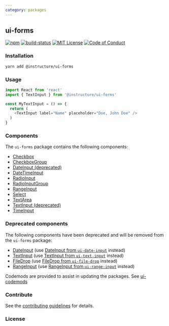 ```yaml
---
category: packages
---
```


## ui-forms

[![npm][npm]][npm-url]
[![build-status][build-status]][build-status-url]
[![MIT License][license-badge]][LICENSE]
[![Code of Conduct][coc-badge]][coc]


### Installation

```sh
yarn add @instructure/ui-forms
```

### Usage

```js
import React from 'react'
import { TextInput } from '@instructure/ui-forms'

const MyTextInput = () => {
  return (
    <TextInput label="Name" placeholder="Doe, John Doe" />
  )
}
```

### Components
The `ui-forms` package contains the following components:
- [Checkbox](#Checkbox)
- [CheckboxGroup](#CheckboxGroup)
- [DateInput (deprecated)](#DeprecatedDateInput)
- [DateTimeInput](#DateTimeInput)
- [RadioInput](#RadioInput)
- [RadioInputGroup](#RadioInputGroup)
- [RangeInput](#RangeInput)
- [Select](#Select)
- [TextArea](#TextArea)
- [TextInput (deprecated)](#DeprecatedTextInput)
- [TimeInput](#TimeInput)

### Deprecated components
The following components have been deprecated and will be removed from the `ui-forms` package:
- [DateInput](#DeprecatedDateInput) \(use [DateInput from `ui-date-input`](#DateInput) instead)
- [TextInput](#DeprecatedTextInput) \(use [TextInput from `ui-text-input`](#TextInput) instead)
- [FileDrop](#DeprecatedFileDrop) \(use [FileDrop from `ui-file-drop`](#FileDrop) instead)
- [RangeInput](#DeprecatedRangeInput) \(use [RangeInput from `ui-range-input`](#RangeInput) instead)


Codemods are provided to assist in updating the packages. See [ui-codemods](#ui-codemods)

### Contribute

See the [contributing guidelines](#contributing) for details.

### License

[npm]: https://img.shields.io/npm/v/@instructure/ui-forms.svg
[npm-url]: https://npmjs.com/package/@instructure/ui-forms

[build-status]: https://travis-ci.org/instructure/instructure-ui.svg?branch=master
[build-status-url]: https://travis-ci.org/instructure/instructure-ui "Travis CI"

[license-badge]: https://img.shields.io/npm/l/instructure-ui.svg?style=flat-square
[license]: https://github.com/instructure/instructure-ui/blob/master/LICENSE

[coc-badge]: https://img.shields.io/badge/code%20of-conduct-ff69b4.svg?style=flat-square
[coc]: https://github.com/instructure/instructure-ui/blob/master/CODE_OF_CONDUCT.md
